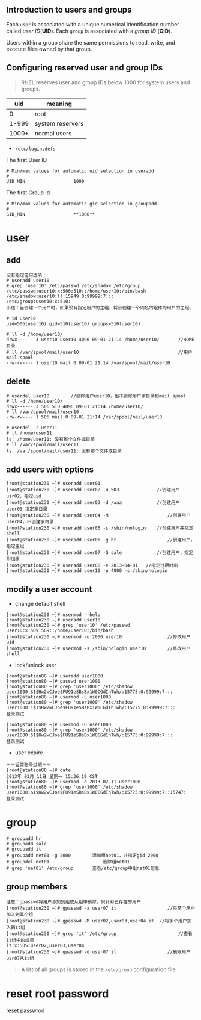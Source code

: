 
## Introduction to users and groups

Each `user` is associated with a unique numerical identification number called _user ID_(**UID**). 
Each `group` is associated with a _group ID_ (**GID**). 

Users within a group share the same permissions to read, write, and execute files owned by that group.

## Configuring reserved user and group IDs

> RHEL reserves user and group IDs below 1000 for system users and groups.

| uid   | meaning          |
| ----- | ---------------- |
| 0     | root             |
| 1-999 | system reservers |
| 1000+ | normal users     |

- `/etc/login.defs`

The first User ID
```
# Min/max values for automatic uid selection in useradd
#
UID_MIN                  1000
```

The first Group Id
```
# Min/max values for automatic gid selection in groupadd
#
GID_MIN                  **1000**
```

# user
## add

```
没有指定任何选项：
# useradd user10
# grep 'user10' /etc/passwd /etc/shadow /etc/group
/etc/passwd:user10:x:506:510::/home/user10:/bin/bash
/etc/shadow:user10:!!:15949:0:99999:7:::
/etc/group:user10:x:510:
小结：当创建一个用户时，如果没有指定用户的主组，将会创建一个同名的组作为用户的主组。

# id user10
uid=506(user10) gid=510(user10) groups=510(user10)

# ll -d /home/user10/
drwx------ 3 user10 user10 4096 09-01 21:14 /home/user10/		//HOME目录
# ll /var/spool/mail/user10 									//用户mail spool
-rw-rw---- 1 user10 mail 0 09-01 21:14 /var/spool/mail/user10
```

## delete

```
# userdel user10		//删除用户user10，但不删除用户家目录和mail spool
# ll -d /home/user10/
drwx------ 3 506 510 4096 09-01 21:14 /home/user10/
# ll /var/spool/mail/user10 
-rw-rw---- 1 506 mail 0 09-01 21:14 /var/spool/mail/user10

# userdel -r user11
# ll /home/user11
ls: /home/user11: 没有那个文件或目录
# ll /var/spool/mail/user11
ls: /var/spool/mail/user11: 没有那个文件或目录
```

## add users with options
```
[root@station230 ~]# useradd user01		
[root@station230 ~]# useradd user02 -u 503				//创建用户usr02，指定uid
[root@station230 ~]# useradd user03 -d /aaa				//创建用户user03 指定家目录
[root@station230 ~]# useradd user04 -M						//创建用户user04，不创建家目录
[root@station230 ~]# useradd user05 -s /sbin/nologin 	//创建用户并指定shell
[root@station230 ~]# useradd user06 -g hr					//创建用户，指定主组
[root@station230 ~]# useradd user07 -G sale				//创建用户，指定附加组
[root@station230 ~]# useradd user08 -e 2013-04-01  	//指定过期时间
[root@station230 ~]# useradd user10 -u 4000 -s /sbin/nologin
```

## modify a user account
- change default shell

```
[root@station230 ~]# usermod --help
[root@station230 ~]# useradd user10
[root@station230 ~]# grep 'user10' /etc/passwd
user10:x:509:509::/home/user10:/bin/bash
[root@station230 ~]# usermod -u 2000 user10					//修改用户uid
[root@station230 ~]# usermod -s /sbin/nologin user10		//修改用户shell
```

- lock/unlock user
```
[root@station80 ~]# useradd user1000
[root@station80 ~]# passwd user1000
[root@station80 ~]# grep 'user1000' /etc/shadow
user1000:$1$Hw2wCJoe$FU91eSBsBx1W0CGdIhTwh/:15775:0:99999:7:::
[root@station80 ~]# usermod -L user1000
[root@station80 ~]# grep 'user1000' /etc/shadow
user1000:!$1$Hw2wCJoe$FU91eSBsBx1W0CGdIhTwh/:15775:0:99999:7:::
登录测试

[root@station80 ~]# usermod -U user1000
[root@station80 ~]# grep 'user1000' /etc/shadow
user1000:$1$Hw2wCJoe$FU91eSBsBx1W0CGdIhTwh/:15775:0:99999:7:::
登录测试
```
- user expire
```
＝＝设置账号过期＝＝
[root@station80 ~]# date
2013年 03月 11日 星期一 15:36:19 CST
[root@station80 ~]# usermod -e 2013-02-11 user1000
[root@station80 ~]# grep 'user1000' /etc/shadow
user1000:$1$Hw2wCJoe$FU91eSBsBx1W0CGdIhTwh/:15775:0:99999:7::15747:
登录测试
```

# group

```
# groupadd hr
# groupadd sale
# groupadd it
# groupadd net01 -g 2000		添加组net01，并指定gid 2000
# groupdel net01					删除组net01
# grep 'net01' /etc/group		查看/etc/group中组net01信息
```

## group members
```
注意：gpasswd将用户添加到组或从组中删除，只针对已存在的用户
[root@station230 ~]# gpasswd -a user07 it					//将某个用户加入到某个组
[root@station230 ~]# gpasswd -M user02,user03,user04 it  //将多个用户加入到it组
[root@station230 ~]# grep 'it' /etc/group						//查看it组中的成员
it:x:505:user02,user03,user04
[root@station230 ~]# gpasswd -d user07 it					//删除用户usr07从it组
```

>A list of all groups is stored in the `/etc/group` configuration file.


# reset root password

[reset passwrod
](https://access.redhat.com/documentation/en-us/red_hat_enterprise_linux/9/html/configuring_basic_system_settings/managing-users-and-groups_configuring-basic-system-settings#resetting-the-forgotten-root-password-on-boot_changing-and-resetting-the-root-password-from-the-command-line)


















